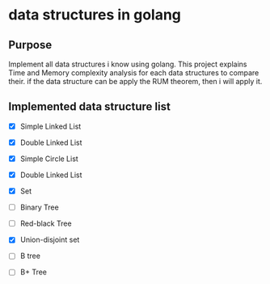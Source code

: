 # data structures in golang
## Purpose
Implement all data structures i know using golang. This project explains Time and Memory complexity analysis for each data structures to compare their.
if the data structure can be apply the RUM theorem, then i will apply it.

## Implemented data structure list
- [x] Simple Linked List
- [X] Double Linked List
- [X] Simple Circle List
- [X] Double Linked List
- [X] Set
- [ ] Binary Tree
- [ ] Red-black Tree
- [X] Union-disjoint set
- [ ] B tree
- [ ] B+ Tree

